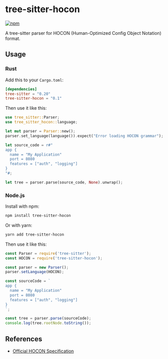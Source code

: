 # tree-sitter-hocon

[![npm](https://img.shields.io/npm/v/tree-sitter-hocon.svg)](https://www.npmjs.com/package/tree-sitter-hocon)

A tree-sitter parser for HOCON (Human-Optimized Config Object Notation) format.

## Usage

### Rust

Add this to your `Cargo.toml`:

```toml
[dependencies]
tree-sitter = "0.20"
tree-sitter-hocon = "0.1"
```

Then use it like this:

```rust
use tree_sitter::Parser;
use tree_sitter_hocon::language;

let mut parser = Parser::new();
parser.set_language(language()).expect("Error loading HOCON grammar");

let source_code = r#"
app {
  name = "My Application"
  port = 8080
  features = ["auth", "logging"]
}
"#;

let tree = parser.parse(source_code, None).unwrap();
```

### Node.js

Install with npm:

```bash
npm install tree-sitter-hocon
```

Or with yarn:

```bash
yarn add tree-sitter-hocon
```

Then use it like this:

```javascript
const Parser = require('tree-sitter');
const HOCON = require('tree-sitter-hocon');

const parser = new Parser();
parser.setLanguage(HOCON);

const sourceCode = `
app {
  name = "My Application"
  port = 8080
  features = ["auth", "logging"]
}
`;

const tree = parser.parse(sourceCode);
console.log(tree.rootNode.toString());
```

## References

- [Official HOCON Specification](https://github.com/lightbend/config/blob/main/HOCON.md)